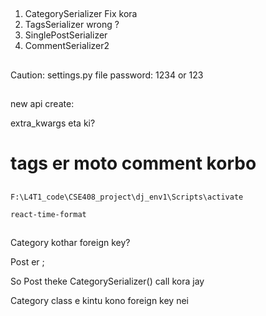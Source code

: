 ##

1. CategorySerializer Fix kora
2. TagsSerializer wrong ?
3. SinglePostSerializer
4. CommentSerializer2

##
Caution: settings.py file password: 1234 or 123 

##

new api create: 

extra_kwargs eta ki? 
# tags er moto comment korbo 




##


```
F:\L4T1_code\CSE408_project\dj_env1\Scripts\activate

react-time-format
```

##
Category kothar foreign key?

Post er ;

So Post theke CategorySerializer() call kora jay

Category class e kintu kono foreign key nei